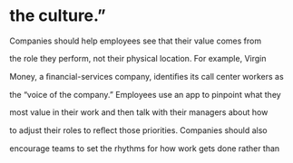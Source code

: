 # the culture.”

Companies should help employees see that their value comes from

the role they perform, not their physical location. For example, Virgin

Money, a ﬁnancial-services company, identiﬁes its call center workers as

the “voice of the company.” Employees use an app to pinpoint what they

most value in their work and then talk with their managers about how

to adjust their roles to reﬂect those priorities. Companies should also

encourage teams to set the rhythms for how work gets done rather than